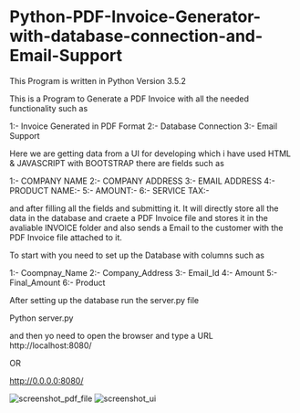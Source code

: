 # Python-PDF-Invoice-Generator-with-database-connection-and-Email-Support
This Program is written in Python Version 3.5.2

This is a Program to Generate a PDF Invoice with all the needed functionality such as 

1:- Invoice Generated in PDF Format
2:- Database Connection
3:- Email Support

Here we are getting data from a UI for developing which i have used HTML & JAVASCRIPT with BOOTSTRAP there are fields such as 

1:- COMPANY NAME 
2:- COMPANY ADDRESS
3:- EMAIL ADDRESS
4:- PRODUCT NAME:-
5:- AMOUNT:-
6:- SERVICE TAX:-

and after filling all the fields and submitting it.
It will directly store all the data in the database and craete a PDF Invoice file and stores it in the avaliable INVOICE folder and also sends a Email to the customer with the PDF Invoice file attached to it.

To start with you need to set up the Database with columns such as

1:- Coompnay_Name
2:- Company_Address
3:- Email_Id
4:- Amount
5:- Final_Amount
6:- Product

After setting up the database run the server.py file 

Python server.py

and then yo need to open the browser and type a URL
http://localhost:8080/

OR

http://0.0.0.0:8080/


![screenshot_pdf_file](https://user-images.githubusercontent.com/21081661/28621968-5e781e2a-7230-11e7-9fa1-2cd176cd76f1.png)
![screenshot_ui](https://user-images.githubusercontent.com/21081661/28621967-5e756cde-7230-11e7-8ddb-8a3a7303f15f.png)


